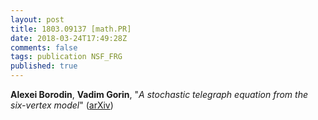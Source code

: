 ```yaml
---
layout: post
title: 1803.09137 [math.PR]
date: 2018-03-24T17:49:28Z
comments: false
tags: publication NSF_FRG
published: true
---
```


<b>Alexei Borodin</b>, <b>Vadim Gorin</b>, "<i>A stochastic telegraph equation from the six-vertex model</i>" ([arXiv](http://arxiv.org/abs/1803.09137v2))
